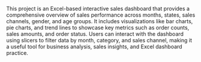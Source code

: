 This project is an Excel-based interactive sales dashboard that provides a comprehensive overview of sales performance across months, states, sales channels, gender, and age groups. It includes visualizations like bar charts, pie charts, and trend lines to showcase key metrics such as order counts, sales amounts, and order status. Users can interact with the dashboard using slicers to filter data by month, category, and sales channel, making it a useful tool for business analysis, sales insights, and Excel dashboard practice.

